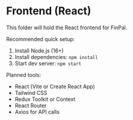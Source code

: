 # Frontend (React)

This folder will hold the React frontend for FinPal.

Recommended quick setup:

1. Install Node.js (16+)
2. Install dependencies: `npm install`
3. Start dev server: `npm start`

Planned tools:
- React (Vite or Create React App)
- Tailwind CSS
- Redux Toolkit or Context
- React Router
- Axios for API calls
